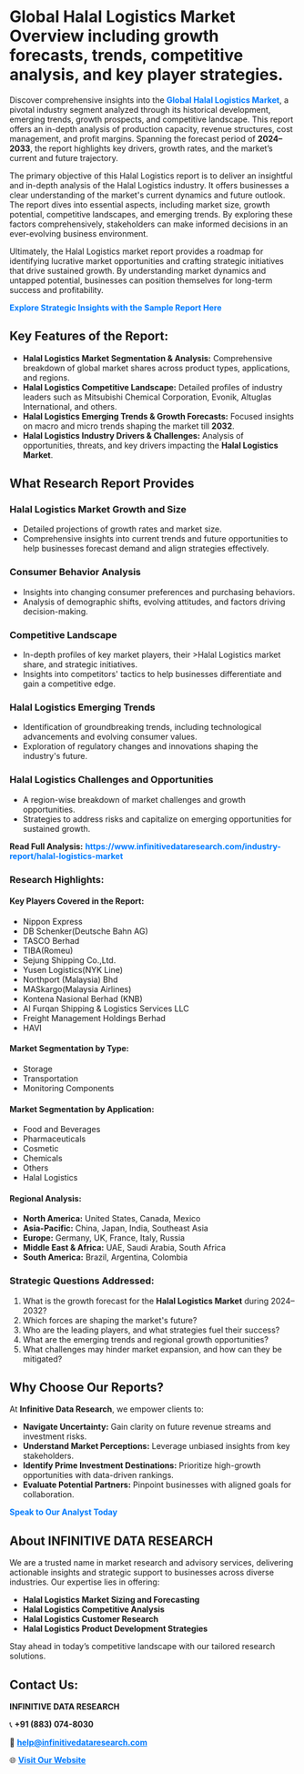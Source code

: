 <h1>Global Halal Logistics Market Overview including growth forecasts, trends, competitive analysis, and key player strategies.</h1>
<p>
Discover comprehensive insights into the 
<a href="https://www.infinitivedataresearch.com/industry-report/halal-logistics-market" rel="dofollow" style="color: #007BFF; text-decoration: none;"><strong>Global Halal Logistics Market</strong></a>, a pivotal industry segment analyzed through its historical development, emerging trends, growth prospects, and competitive landscape. This report offers an in-depth analysis of production capacity, revenue structures, cost management, and profit margins. Spanning the forecast period of <strong>2024–2033</strong>, the report highlights key drivers, growth rates, and the market’s current and future trajectory.
</p>
<p>
The primary objective of this Halal Logistics report is to deliver an insightful and in-depth analysis of the Halal Logistics industry. It offers businesses a clear understanding of the market's current dynamics and future outlook. The report dives into essential aspects, including market size, growth potential, competitive landscapes, and emerging trends. By exploring these factors comprehensively, stakeholders can make informed decisions in an ever-evolving business environment.
</p>
<p>
Ultimately, the Halal Logistics market report provides a roadmap for identifying lucrative market opportunities and crafting strategic initiatives that drive sustained growth. By understanding market dynamics and untapped potential, businesses can position themselves for long-term success and profitability.
</p>
<p>
<a href="https://www.infinitivedataresearch.com/request-sample/reportId=111303" style="color: #007BFF; text-decoration: none;"><strong>Explore Strategic Insights with the Sample Report Here</strong></a>
</p>

<h2>Key Features of the Report:</h2>
<ul>
<li><strong>Halal Logistics Market Segmentation & Analysis:</strong> Comprehensive breakdown of global market shares across product types, applications, and regions.</li>
<li><strong>Halal Logistics Competitive Landscape:</strong> Detailed profiles of industry leaders such as Mitsubishi Chemical Corporation, Evonik, Altuglas International, and others.</li>
<li><strong>Halal Logistics Emerging Trends & Growth Forecasts:</strong> Focused insights on macro and micro trends shaping the market till <strong>2032</strong>.</li>
<li><strong>Halal Logistics Industry Drivers & Challenges:</strong> Analysis of opportunities, threats, and key drivers impacting the <strong>Halal Logistics Market</strong>.</li>
</ul>

<h2>What Research Report Provides</h2>
<h3>Halal Logistics Market Growth and Size</h3>
<ul>
<li>Detailed projections of growth rates and market size.</li>
<li>Comprehensive insights into current trends and future opportunities to help businesses forecast demand and align strategies effectively.</li>
</ul>

<h3>Consumer Behavior Analysis</h3>
<ul>
<li>Insights into changing consumer preferences and purchasing behaviors.</li>
<li>Analysis of demographic shifts, evolving attitudes, and factors driving decision-making.</li>
</ul>

<h3>Competitive Landscape</h3>
<ul>
<li>In-depth profiles of key market players, their >Halal Logistics market share, and strategic initiatives.</li>
<li>Insights into competitors' tactics to help businesses differentiate and gain a competitive edge.</li>
</ul>

<h3>Halal Logistics Emerging Trends</h3>
<ul>
<li>Identification of groundbreaking trends, including technological advancements and evolving consumer values.</li>
<li>Exploration of regulatory changes and innovations shaping the industry's future.</li>
</ul>

<h3>Halal Logistics Challenges and Opportunities</h3>
<ul>
<li>A region-wise breakdown of market challenges and growth opportunities.</li>
<li>Strategies to address risks and capitalize on emerging opportunities for sustained growth.</li>
</ul>
<p><strong>Read Full Analysis:</strong> <a href="https://www.infinitivedataresearch.com/industry-report/halal-logistics-market" rel="dofollow" style="color: #007BFF; text-decoration: none;"><strong>https://www.infinitivedataresearch.com/industry-report/halal-logistics-market</strong></a></p>
<h3>Research Highlights:</h3>
<h4>Key Players Covered in the Report:</h4>
<ul><li>Nippon Express</li><li>DB Schenker(Deutsche Bahn AG)</li><li>TASCO Berhad</li><li>TIBA(Romeu)</li><li>Sejung Shipping Co.,Ltd.</li><li>Yusen Logistics(NYK Line)</li><li>Northport (Malaysia) Bhd</li><li>MASkargo(Malaysia Airlines)</li><li>Kontena Nasional Berhad (KNB)</li><li>Al Furqan Shipping &amp; Logistics Services LLC</li><li>Freight Management Holdings Berhad</li><li>HAVI</li></ul>
<h4>Market Segmentation by Type:</h4>
<ul><li>Storage</li><li>Transportation</li><li>Monitoring Components</li></ul>
<h4>Market Segmentation by Application:</h4>
<ul><li>Food and Beverages</li><li>Pharmaceuticals</li><li>Cosmetic</li><li>Chemicals</li><li>Others</li><li>Halal Logistics</li></ul>

<h4>Regional Analysis:</h4>
<ul>
<li><strong>North America:</strong> United States, Canada, Mexico</li>
<li><strong>Asia-Pacific:</strong> China, Japan, India, Southeast Asia</li>
<li><strong>Europe:</strong> Germany, UK, France, Italy, Russia</li>
<li><strong>Middle East & Africa:</strong> UAE, Saudi Arabia, South Africa</li>
<li><strong>South America:</strong> Brazil, Argentina, Colombia</li>
</ul>

<h3>Strategic Questions Addressed:</h3>
<ol>
<li>What is the growth forecast for the <strong>Halal Logistics Market</strong> during 2024–2032?</li>
<li>Which forces are shaping the market's future?</li>
<li>Who are the leading players, and what strategies fuel their success?</li>
<li>What are the emerging trends and regional growth opportunities?</li>
<li>What challenges may hinder market expansion, and how can they be mitigated?</li>
</ol>

<h2>Why Choose Our Reports?</h2>
<p>At <strong>Infinitive Data Research</strong>, we empower clients to:</p>
<ul>
<li><strong>Navigate Uncertainty:</strong> Gain clarity on future revenue streams and investment risks.</li>
<li><strong>Understand Market Perceptions:</strong> Leverage unbiased insights from key stakeholders.</li>
<li><strong>Identify Prime Investment Destinations:</strong> Prioritize high-growth opportunities with data-driven rankings.</li>
<li><strong>Evaluate Potential Partners:</strong> Pinpoint businesses with aligned goals for collaboration.</li>
</ul>
<p><a href="https://www.infinitivedataresearch.com/industry-report/halal-logistics-market" rel="dofollow" style="color: #007BFF; text-decoration: none;"><strong>Speak to Our Analyst Today</strong></a></p>

<h2>About INFINITIVE DATA RESEARCH</h2>
<p>We are a trusted name in market research and advisory services, delivering actionable insights and strategic support to businesses across diverse industries. Our expertise lies in offering:</p>
<ul>
<li><strong>Halal Logistics Market Sizing and Forecasting</strong></li>
<li><strong>Halal Logistics Competitive Analysis</strong></li>
<li><strong>Halal Logistics Customer Research</strong></li>
<li><strong>Halal Logistics Product Development Strategies</strong></li>
</ul>
<p>Stay ahead in today’s competitive landscape with our tailored research solutions.</p>

<h2>Contact Us:</h2>
<p><strong>INFINITIVE DATA RESEARCH</strong></p>
<p>📞 <strong>+91 (883) 074-8030</strong></p>
<p>📧 <strong><a href="mailto:help@infinitivedataresearch.com" style="color: #007BFF;">help@infinitivedataresearch.com</a></strong></p>
<p>🌐 <strong><a href="https://www.infinitivedataresearch.com" rel="dofollow" style="color: #007BFF;">Visit Our Website</a></strong></p>